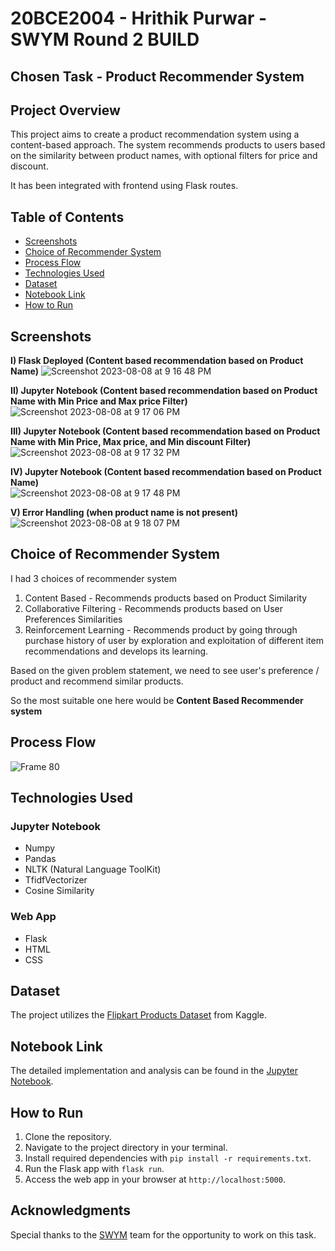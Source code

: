 # 20BCE2004 - Hrithik Purwar - SWYM Round 2 BUILD
## Chosen Task - Product Recommender System

## Project Overview

This project aims to create a product recommendation system using a content-based approach. The system recommends products to users based on the similarity between product names, with optional filters for price and discount.

It has been integrated with frontend using Flask routes.

## Table of Contents

- [Screenshots](#screenshots)
- [Choice of Recommender System](#choice-of-recommender-system)
- [Process Flow](#process-flow)
- [Technologies Used](#technologies-used)
- [Dataset](#dataset)
- [Notebook Link](#notebook-link)
- [How to Run](#how-to-run)

## Screenshots

<b>I) Flask Deployed (Content based recommendation based on Product Name)</b>
![Screenshot 2023-08-08 at 9 16 48 PM](https://github.com/hrithikpurwar/SWYMtask/assets/72293452/b7246171-cf86-4d96-8362-dd0a1129ce72)

<b>II) Jupyter Notebook (Content based recommendation based on Product Name with Min Price and Max price Filter)</b><br>
![Screenshot 2023-08-08 at 9 17 06 PM](https://github.com/hrithikpurwar/SWYMtask/assets/72293452/38c3e43c-6613-4183-8b15-d77f79e87c7a)

<b>III) Jupyter Notebook (Content based recommendation based on Product Name with Min Price, Max price, and Min discount Filter)</b><br>
![Screenshot 2023-08-08 at 9 17 32 PM](https://github.com/hrithikpurwar/SWYMtask/assets/72293452/a47eb65d-451b-474f-b1fe-fbc5b20eeeca)

<b>IV) Jupyter Notebook (Content based recommendation based on Product Name)</b><br>
![Screenshot 2023-08-08 at 9 17 48 PM](https://github.com/hrithikpurwar/SWYMtask/assets/72293452/1de36a39-63c2-487b-92d1-ef9b7e4f37fa)

<b>V) Error Handling (when product name is not present)</b><br>
![Screenshot 2023-08-08 at 9 18 07 PM](https://github.com/hrithikpurwar/SWYMtask/assets/72293452/ec7a226f-f45c-414e-9d38-bb26363b46ae)


## Choice of Recommender System

I had 3 choices of recommender system

1. Content Based - Recommends products based on Product Similarity
2. Collaborative Filtering - Recommends products based on User Preferences Similarities
3. Reinforcement Learning - Recommends product by going through purchase history of user by exploration and exploitation of different item recommendations and develops its learning.

Based on the given problem statement, we need to see user's preference / product and recommend similar products.

So the most suitable one here would be <b>Content Based Recommender system</b>

## Process Flow
![Frame 80](https://github.com/hrithikpurwar/SWYMtask/assets/72293452/03753670-41be-4669-b636-012f223608f4)


## Technologies Used

### Jupyter Notebook
- Numpy
- Pandas
- NLTK (Natural Language ToolKit)
- TfidfVectorizer
- Cosine Similarity

### Web App
- Flask
- HTML
- CSS


## Dataset

The project utilizes the [Flipkart Products Dataset](https://www.kaggle.com/datasets/PromptCloudHQ/flipkart-products) from Kaggle.

## Notebook Link

The detailed implementation and analysis can be found in the [Jupyter Notebook](https://www.kaggle.com/hrithikpurwar/swym-task).

## How to Run

1. Clone the repository.
2. Navigate to the project directory in your terminal.
3. Install required dependencies with `pip install -r requirements.txt`.
4. Run the Flask app with `flask run`.
5. Access the web app in your browser at `http://localhost:5000`.


## Acknowledgments

Special thanks to the [SWYM](https://swym.it) team for the opportunity to work on this task.





